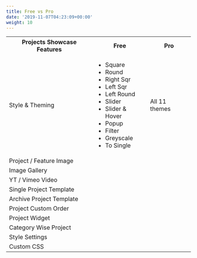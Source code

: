 ```yaml
---
title: Free vs Pro
date: '2019-11-07T04:23:09+00:00'
weight: 10
---
```


<table class="free-vs-pro table table-bordered">
<tbody>
		<tr>
			<th>Projects Showcase Features</th>
			<th>Free</th>
			<th>Pro</th>
		</tr>
		<tr>
			<td>Style & Theming</td>
			<td class="themes-list">
				<ul>
					<li><span class="fa fa-check"></span> Square</li>
					<li><span class="fa fa-check"></span> Round</li>
					<li><span class="fa fa-times"></span> Right Sqr</li>
					<li><span class="fa fa-times"></span> Left Sqr</li>
					<li><span class="fa fa-times"></span> Left Round</li>
					<li><span class="fa fa-times"></span> Slider</li>
					<li><span class="fa fa-times"></span> Slider & Hover</li>
					<li><span class="fa fa-times"></span> Popup</li>
					<li><span class="fa fa-times"></span> Filter</li>
					<li><span class="fa fa-times"></span> Greyscale</li>
					<li><span class="fa fa-times"></span> To Single</li>
				</ul>
			</td>
			<td><span class="fa fa-check"></span> All 11 themes</td>
		</tr>
		<tr>
			<td>Project / Feature Image</td>
			<td><span class="fa fa-check"></span></td>
			<td><span class="fa fa-check"></span></td>
		</tr>
		<tr>
			<td>Image Gallery</td>
			<td><span class="fa fa-times"></span></td>
			<td><span class="fa fa-check"></span></td>
		</tr>
		<tr>
			<td>YT / Vimeo Video</td>
			<td><span class="fa fa-times"></span></td>
			<td><span class="fa fa-check"></span></td>
		</tr>
		<tr>
			<td>Single Project Template</td>
			<td><span class="fa fa-times"></span></td>
			<td><span class="fa fa-check"></span></td>
		</tr>
		<tr>
			<td>Archive Project Template</td>
			<td><span class="fa fa-times"></span></td>
			<td><span class="fa fa-check"></span></td>
		</tr>
		<tr>
			<td>Project Custom Order</td>
			<td><span class="fa fa-times"></span></td>
			<td><span class="fa fa-check"></span></td>
		</tr>
		<tr>
			<td>Project Widget</td>
			<td><span class="fa fa-times"></span></td>
			<td><span class="fa fa-check"></span></td>
		</tr>
		<tr>
			<td>Category Wise Project</td>
			<td><span class="fa fa-times"></span></td>
			<td><span class="fa fa-check"></span></td>
		</tr>
		<tr>
			<td>Style Settings</td>
			<td><span class="fa fa-times"></span></td>
			<td><span class="fa fa-check"></span></td>
		</tr>
		<tr>
			<td>Custom CSS</td>
			<td><span class="fa fa-times"></span></td>
			<td><span class="fa fa-check"></span></td>
		</tr>
</tbody>
</table>